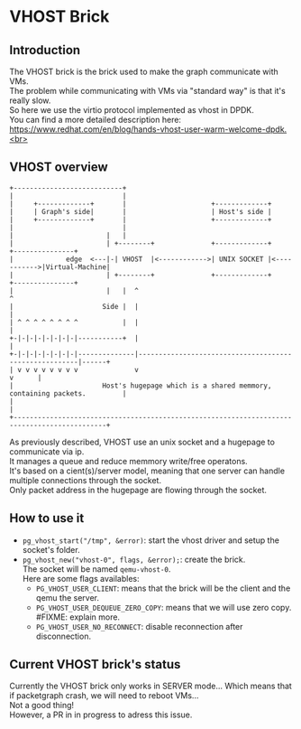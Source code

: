 # VHOST Brick

## Introduction

The VHOST brick is the brick used to make the graph communicate with VMs.<br>
The problem while communicating with VMs via "standard way" is that it's really slow.<br>
So here we use the virtio protocol implemented as vhost in DPDK.<br>
You can find a more detailed description here: https://www.redhat.com/en/blog/hands-vhost-user-warm-welcome-dpdk.<br>


## VHOST overview
 ```
+---------------------------+
|                           |
|     +-------------+       |                     +-------------+
|     | Graph's side|       |                     | Host's side |
|     +-------------+       |                     +-------------+
|                           |
|                       |   |
|                       | +--------+              +-------------+             +---------------+
|             edge  <---|-| VHOST  |<------------>| UNIX SOCKET |<----------->|Virtual-Machine|
|                       | +--------+              +-------------+             +---------------+
|                       |   |  ^                                                       ^
|                      Side |  |                                                       |
| ^ ^ ^ ^ ^ ^ ^ ^           |  |                                                       |
+-|-|-|-|-|-|-|-|-----------+  |                                                       |
+-|-|-|-|-|-|-|-|--------------|-------------------------------------------------------|------+
| v v v v v v v v              v                                                       v      |
|                      Host's hugepage which is a shared memmory, containing packets.         |
|                                                                                             |
+---------------------------------------------------------------------------------------------+
```
As previously described, VHOST use an unix socket and a hugepage to communicate via ip.<br>
It manages a queue and reduce memmory write/free operatons.<br>
It's based on a cient(s)/server model, meaning that one server can handle multiple connections through the socket.<br> Only packet address in the hugepage are flowing through the socket.<br>

## How to use it

* `pg_vhost_start("/tmp", &error)`: start the vhost driver and setup the socket's folder.
* `pg_vhost_new("vhost-0", flags, &error);`: create the brick.<br>The socket will be named `qemu-vhost-0`.<br>Here are some flags availables:
  * `PG_VHOST_USER_CLIENT`: means that the brick will be the client and the qemu the server.
  * `PG_VHOST_USER_DEQUEUE_ZERO_COPY`: means that we will use zero copy. #FIXME: explain more.
  * `PG_VHOST_USER_NO_RECONNECT`: disable reconnection after disconnection.

## Current VHOST brick's status

Currently the VHOST brick only works in SERVER mode... Which means that if packetgraph crash, we will need to reboot VMs...<br>Not a good thing!<br>
However, a PR in in progress to adress this issue.<br>
